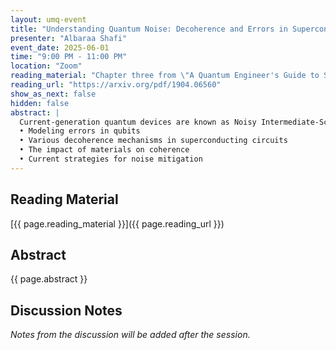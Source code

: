 ```yaml
---
layout: umq-event
title: "Understanding Quantum Noise: Decoherence and Errors in Superconducting Qubits"
presenter: "Albaraa Shafi"
event_date: 2025-06-01
time: "9:00 PM - 11:00 PM"
location: "Zoom"
reading_material: "Chapter three from \"A Quantum Engineer's Guide to Superconducting Qubits\""
reading_url: "https://arxiv.org/pdf/1904.06560"
show_as_next: false
hidden: false
abstract: |
  Current-generation quantum devices are known as Noisy Intermediate-Scale Quantum (NISQ) machines—a term coined by John Preskill. While we have made progress in engineering quantum systems, they remain fundamentally limited by systematic and stochastic noise. In this UMQ session, we will explore why understanding and mitigating noise is central to the development of superconducting quantum devices. We will discuss:
  • Modeling errors in qubits
  • Various decoherence mechanisms in superconducting circuits
  • The impact of materials on coherence
  • Current strategies for noise mitigation
---
```


## Reading Material

[{{ page.reading_material }}]({{ page.reading_url }})

## Abstract

{{ page.abstract }}

## Discussion Notes

*Notes from the discussion will be added after the session.*